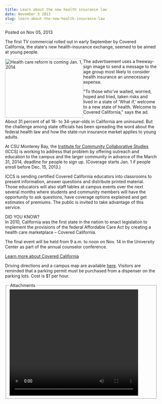 ```yaml
---
title: Learn about the new health insurance law
date: November 5 2013
slug: learn-about-the-new-health-insurance-law
---
```





<span class="date">Posted on Nov 05, 2013    </span>
<p>The first TV commercial rolled out in early September by Covered
California, the state&apos;s new health-insurance exchange, seemed to be
aimed at young people.</p>
<p><img alt="Health care reform is coming Jan. 1, 2014" src="http://news.csumb.edu/sites/default/files/65/attachments/news/images/healthcare_reform_arrows.jpg" style="float:left; width:259px; height:194px">The advertisement
uses a freeway-sign image to send a message to the age group most
likely to consider health insurance an unnecessary expense.</img></p>
<p>&quot;To those who&apos;ve waited, worried, hoped and tried, taken risks
and lived in a state of &apos;What if,&apos; welcome to a new state of
health. Welcome to Covered California,&quot; says the ad.</p>
<p>About 31 percent of all 18- to 34-year-olds in California are
uninsured. But the challenge among state officials has been
spreading the word about the federal health law and how the
state-run insurance market applies to young adults.</p>
<p>At CSU Monterey Bay, the <a href="http://iccs.csumb.edu/" rel="nofollow">Institute for Community Collaborative Studies</a> (ICCS)
is working to address that problem by offering outreach and
education to the campus and the larger community in advance of the
March 31, 2014, deadline for people to sign up. (Coverage starts
Jan. 1 if people enroll before Dec. 15, 2013.)</p>
<p>ICCS is sending certified Covered California educators into
classrooms to present information,&#xA0;answer questions and
distribute printed material. Those educators will also staff tables
at campus events over the next several months where students and
community members will have the opportunity to ask questions, have
coverage options explained and get estimates of premiums. The
public is invited to take advantage of this service.</p>
<p class="pullquote">DID YOU KNOW?<br>
In 2010, California was the first state in the nation to enact
legislation to implement the provisions of the federal Affordable
Care Act by creating a health care marketplace &#x2013; Covered
California.</br></p>
<p>The final event will be held from 9 a.m. to noon on Nov. 14 in
the&#xA0;University Center as part of the annual counselor
conference.</p>
<p><a href="http://www.calstate.edu/coveredca/" rel="nofollow">Learn more about Covered California</a></p>
<p>Driving directions and a campus map are available <a href="http://csumb.edu/maps" rel="nofollow">here</a>. Visitors are
reminded that a parking permit must be purchased from a dispenser
on the parking lots. Cost is $1 per hour.</p>
<fieldset class="fieldgroup group-attachments">
<legend>Attachments</legend>
<div class="field field-type-emvideo field-field-attach-video">
<div class="field-items">
<div class="field-item odd">
<div class="emvideo emvideo-video emvideo-youtube">
<div class="emfield-emvideo emfield-emvideo-youtube">
<div id="emvideo-youtube-flash-wrapper-1">
<!--<object type="application/x-shockwave-flash" height="350" width="425" data="http://www.youtube.com/v/7z0aPOQ__KM&amp;rel=0&amp;enablejsapi=1&amp;playerapiid=ytplayer&amp;fs=1" id="emvideo-youtube-flash-1">
          <param name="movie" value="http://www.youtube.com/v/7z0aPOQ__KM&amp;rel=0&amp;enablejsapi=1&amp;playerapiid=ytplayer&amp;fs=1" />
          <param name="allowScriptAccess" value="sameDomain"/>
          <param name="quality" value="best"/>
          <param name="allowFullScreen" value="true"/>
          <param name="bgcolor" value="#FFFFFF"/>
          <param name="scale" value="noScale"/>
          <param name="salign" value="TL"/>
          <param name="FlashVars" value="playerMode=embedded" />
          <param name="wmode" value="transparent" />
        </object>-->
<video controls="" width="425" height="350">
<source src="http://r3---sn-o097znee.googlevideo.com/videoplayback?expire=1422351144&amp;sver=3&amp;dur=260.086&amp;signature=4B7C32125C64CC0CDBD832CB05943B2E06C878EA.5D6DFFFAC1ED99EADC710F653FE3C40BDC5F0B8B&amp;source=youtube&amp;fexp=900718,907263,916104,923368,927622,929821,930676,936121,9406392,941004,943917,947225,948124,952302,952605,952901,955301,957103,957105,957201,959701&amp;ms=au&amp;id=o-AK-33pU1QnFnSjRDysyowd4ugwCrYwaEVDrN_Kz0Ed6E&amp;ratebypass=yes&amp;mv=m&amp;pl=23&amp;mt=1422329525&amp;initcwndbps=4025000&amp;itag=18&amp;mm=31&amp;upn=aPNOB5O6W9U&amp;sparams=dur,id,initcwndbps,ip,ipbits,itag,mm,ms,mv,pl,ratebypass,source,upn,expire&amp;ipbits=0&amp;ip=198.189.249.65&amp;key=yt5&amp;name=7z0aPOQ__KM" type="video/mp4"/></video></div>
</div>
</div>
</div>
</div>
</div>
</fieldset>





